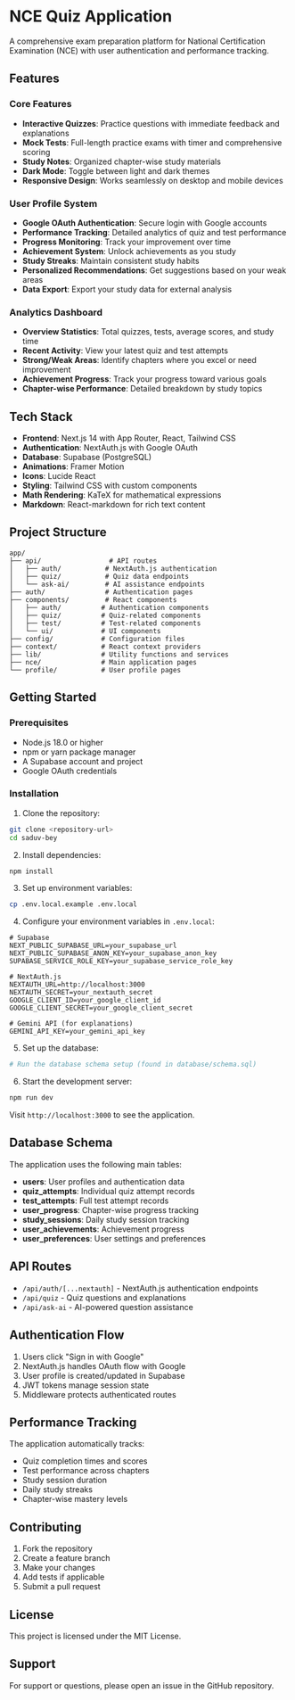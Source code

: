 
# NCE Quiz Application

A comprehensive exam preparation platform for National Certification Examination (NCE) with user authentication and performance tracking.

## Features

### Core Features
- **Interactive Quizzes**: Practice questions with immediate feedback and explanations
- **Mock Tests**: Full-length practice exams with timer and comprehensive scoring
- **Study Notes**: Organized chapter-wise study materials
- **Dark Mode**: Toggle between light and dark themes
- **Responsive Design**: Works seamlessly on desktop and mobile devices

### User Profile System
- **Google OAuth Authentication**: Secure login with Google accounts
- **Performance Tracking**: Detailed analytics of quiz and test performance
- **Progress Monitoring**: Track your improvement over time
- **Achievement System**: Unlock achievements as you study
- **Study Streaks**: Maintain consistent study habits
- **Personalized Recommendations**: Get suggestions based on your weak areas
- **Data Export**: Export your study data for external analysis

### Analytics Dashboard
- **Overview Statistics**: Total quizzes, tests, average scores, and study time
- **Recent Activity**: View your latest quiz and test attempts
- **Strong/Weak Areas**: Identify chapters where you excel or need improvement
- **Achievement Progress**: Track your progress toward various goals
- **Chapter-wise Performance**: Detailed breakdown by study topics

## Tech Stack

- **Frontend**: Next.js 14 with App Router, React, Tailwind CSS
- **Authentication**: NextAuth.js with Google OAuth
- **Database**: Supabase (PostgreSQL)
- **Animations**: Framer Motion
- **Icons**: Lucide React
- **Styling**: Tailwind CSS with custom components
- **Math Rendering**: KaTeX for mathematical expressions
- **Markdown**: React-markdown for rich text content

## Project Structure

```
app/
├── api/                 # API routes
│   ├── auth/           # NextAuth.js authentication
│   ├── quiz/           # Quiz data endpoints
│   └── ask-ai/         # AI assistance endpoints
├── auth/               # Authentication pages
├── components/         # React components
│   ├── auth/          # Authentication components
│   ├── quiz/          # Quiz-related components
│   ├── test/          # Test-related components
│   └── ui/            # UI components
├── config/            # Configuration files
├── context/           # React context providers
├── lib/               # Utility functions and services
├── nce/               # Main application pages
└── profile/           # User profile pages
```

## Getting Started

### Prerequisites
- Node.js 18.0 or higher
- npm or yarn package manager
- A Supabase account and project
- Google OAuth credentials

### Installation

1. Clone the repository:
```bash
git clone <repository-url>
cd saduv-bey
```

2. Install dependencies:
```bash
npm install
```

3. Set up environment variables:
```bash
cp .env.local.example .env.local
```

4. Configure your environment variables in `.env.local`:
```env
# Supabase
NEXT_PUBLIC_SUPABASE_URL=your_supabase_url
NEXT_PUBLIC_SUPABASE_ANON_KEY=your_supabase_anon_key
SUPABASE_SERVICE_ROLE_KEY=your_supabase_service_role_key

# NextAuth.js
NEXTAUTH_URL=http://localhost:3000
NEXTAUTH_SECRET=your_nextauth_secret
GOOGLE_CLIENT_ID=your_google_client_id
GOOGLE_CLIENT_SECRET=your_google_client_secret

# Gemini API (for explanations)
GEMINI_API_KEY=your_gemini_api_key
```

5. Set up the database:
```bash
# Run the database schema setup (found in database/schema.sql)
```

6. Start the development server:
```bash
npm run dev
```

Visit `http://localhost:3000` to see the application.

## Database Schema

The application uses the following main tables:

- **users**: User profiles and authentication data
- **quiz_attempts**: Individual quiz attempt records
- **test_attempts**: Full test attempt records
- **user_progress**: Chapter-wise progress tracking
- **study_sessions**: Daily study session tracking
- **user_achievements**: Achievement progress
- **user_preferences**: User settings and preferences

## API Routes

- `/api/auth/[...nextauth]` - NextAuth.js authentication endpoints
- `/api/quiz` - Quiz questions and explanations
- `/api/ask-ai` - AI-powered question assistance

## Authentication Flow

1. Users click "Sign in with Google"
2. NextAuth.js handles OAuth flow with Google
3. User profile is created/updated in Supabase
4. JWT tokens manage session state
5. Middleware protects authenticated routes

## Performance Tracking

The application automatically tracks:
- Quiz completion times and scores
- Test performance across chapters
- Study session duration
- Daily study streaks
- Chapter-wise mastery levels

## Contributing

1. Fork the repository
2. Create a feature branch
3. Make your changes
4. Add tests if applicable
5. Submit a pull request

## License

This project is licensed under the MIT License.

## Support

For support or questions, please open an issue in the GitHub repository.
